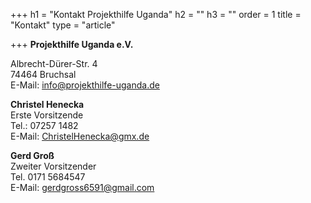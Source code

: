 +++
h1 = "Kontakt Projekthilfe Uganda"
h2 = ""
h3 = ""
order = 1
title = "Kontakt"
type = "article"

+++
**Projekthilfe Uganda e.V.**

  
Albrecht-Dürer-Str. 4  
74464 Bruchsal  
E-Mail: [info@projekthilfe-uganda.de](mailto:info@projekthilfe-uganda.de?subject=Informationen&body=)

**Christel Henecka**  
Erste Vorsitzende  
Tel.: 07257 1482  
E-Mail: [ChristelHenecka@gmx.de](mailto:ChristelHenecka@gmx.de)

**Gerd Groß**  
Zweiter Vorsitzender  
Tel. 0171 5684547  
E-Mail: [gerdgross6591@gmail.com](mailto:gerdgross6591@gmail.com)